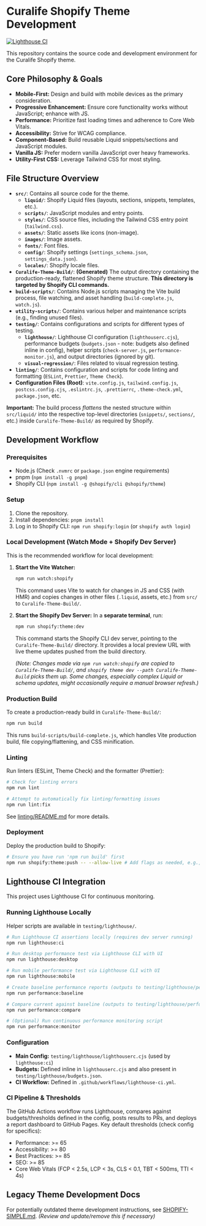 # Curalife Shopify Theme Development

[![Lighthouse CI](https://github.com/curalife-app/Curalife-Theme-Dev/actions/workflows/lighthouse-ci.yml/badge.svg)](https://github.com/curalife-app/Curalife-Theme-Dev/actions/workflows/lighthouse-ci.yml)

This repository contains the source code and development environment for the Curalife Shopify theme.

## Core Philosophy & Goals

- **Mobile-First:** Design and build with mobile devices as the primary consideration.
- **Progressive Enhancement:** Ensure core functionality works without JavaScript; enhance with JS.
- **Performance:** Prioritize fast loading times and adherence to Core Web Vitals.
- **Accessibility:** Strive for WCAG compliance.
- **Component-Based:** Build reusable Liquid snippets/sections and JavaScript modules.
- **Vanilla JS:** Prefer modern vanilla JavaScript over heavy frameworks.
- **Utility-First CSS:** Leverage Tailwind CSS for most styling.

## File Structure Overview

- **`src/`**: Contains all source code for the theme.
  - **`liquid/`**: Shopify Liquid files (layouts, sections, snippets, templates, etc.).
  - **`scripts/`**: JavaScript modules and entry points.
  - **`styles/`**: CSS source files, including the Tailwind CSS entry point (`tailwind.css`).
  - **`assets/`**: Static assets like icons (non-image).
  - **`images/`**: Image assets.
  - **`fonts/`**: Font files.
  - **`config/`**: Shopify settings (`settings_schema.json`, `settings_data.json`).
  - **`locales/`**: Shopify locale files.
- **`Curalife-Theme-Build/`**: **(Generated)** The output directory containing the production-ready, flattened Shopify theme structure. **This directory is targeted by Shopify CLI commands.**
- **`build-scripts/`**: Contains Node.js scripts managing the Vite build process, file watching, and asset handling (`build-complete.js`, `watch.js`).
- **`utility-scripts/`**: Contains various helper and maintenance scripts (e.g., finding unused files).
- **`testing/`**: Contains configurations and scripts for different types of testing.
  - **`lighthouse/`**: Lighthouse CI configuration (`lighthouserc.cjs`), performance budgets (`budgets.json` - note: budgets also defined inline in config), helper scripts (`check-server.js`, `performance-monitor.js`), and output directories (ignored by git).
  - **`visual-regression/`**: Files related to visual regression testing.
- **`linting/`**: Contains configuration and scripts for code linting and formatting (`ESLint`, `Prettier`, `Theme Check`).
- **Configuration Files (Root)**: `vite.config.js`, `tailwind.config.js`, `postcss.config.cjs`, `.eslintrc.js`, `.prettierrc`, `.theme-check.yml`, `package.json`, etc.

**Important:** The build process _flattens_ the nested structure within `src/liquid/` into the respective top-level directories (`snippets/`, `sections/`, etc.) inside `Curalife-Theme-Build/` as required by Shopify.

## Development Workflow

### Prerequisites

- Node.js (Check `.nvmrc` or `package.json` engine requirements)
- pnpm (`npm install -g pnpm`)
- Shopify CLI (`npm install -g @shopify/cli @shopify/theme`)

### Setup

1.  Clone the repository.
2.  Install dependencies: `pnpm install`
3.  Log in to Shopify CLI: `npm run shopify:login` (or `shopify auth login`)

### Local Development (Watch Mode + Shopify Dev Server)

This is the recommended workflow for local development:

1.  **Start the Vite Watcher:**

    ```bash
    npm run watch:shopify
    ```

    This command uses Vite to watch for changes in JS and CSS (with HMR) and copies changes in other files (`.liquid`, assets, etc.) from `src/` to `Curalife-Theme-Build/`.

2.  **Start the Shopify Dev Server:** In a **separate terminal**, run:

    ```bash
    npm run shopify:theme:dev
    ```

    This command starts the Shopify CLI dev server, pointing to the `Curalife-Theme-Build/` directory. It provides a local preview URL with live theme updates pushed from the build directory.

    _(Note: Changes made via `npm run watch:shopify` are copied to `Curalife-Theme-Build/`, and `shopify theme dev --path Curalife-Theme-Build` picks them up. Some changes, especially complex Liquid or schema updates, might occasionally require a manual browser refresh.)_

### Production Build

To create a production-ready build in `Curalife-Theme-Build/`:

```bash
npm run build
```

This runs `build-scripts/build-complete.js`, which handles Vite production build, file copying/flattening, and CSS minification.

### Linting

Run linters (ESLint, Theme Check) and the formatter (Prettier):

```bash
# Check for linting errors
npm run lint

# Attempt to automatically fix linting/formatting issues
npm run lint:fix
```

See [linting/README.md](./linting/README.md) for more details.

### Deployment

Deploy the production build to Shopify:

```bash
# Ensure you have run 'npm run build' first
npm run shopify:theme:push -- --allow-live # Add flags as needed, e.g., --theme <name>
```

## Lighthouse CI Integration

This project uses Lighthouse CI for continuous monitoring.

### Running Lighthouse Locally

Helper scripts are available in `testing/lighthouse/`.

```bash
# Run Lighthouse CI assertions locally (requires dev server running)
npm run lighthouse:ci

# Run desktop performance test via Lighthouse CLI with UI
npm run lighthouse:desktop

# Run mobile performance test via Lighthouse CLI with UI
npm run lighthouse:mobile

# Create baseline performance reports (outputs to testing/lighthouse/performance-reports/)
npm run performance:baseline

# Compare current against baseline (outputs to testing/lighthouse/performance-reports/)
npm run performance:compare

# (Optional) Run continuous performance monitoring script
npm run performance:monitor
```

### Configuration

- **Main Config:** `testing/lighthouse/lighthouserc.cjs` (used by `lighthouse:ci`)
- **Budgets:** Defined inline in `lighthouserc.cjs` and also present in `testing/lighthouse/budgets.json`.
- **CI Workflow:** Defined in `.github/workflows/lighthouse-ci.yml`.

### CI Pipeline & Thresholds

The GitHub Actions workflow runs Lighthouse, compares against budgets/thresholds defined in the config, posts results to PRs, and deploys a report dashboard to GitHub Pages. Key default thresholds (check config for specifics):

- Performance: >= 65
- Accessibility: >= 80
- Best Practices: >= 85
- SEO: >= 85
- Core Web Vitals (FCP < 2.5s, LCP < 3s, CLS < 0.1, TBT < 500ms, TTI < 4s)

## Legacy Theme Development Docs

For potentially outdated theme development instructions, see [SHOPIFY-SIMPLE.md](./SHOPIFY-SIMPLE.md). _(Review and update/remove this if necessary)_
